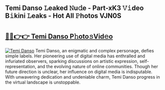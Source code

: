 ## Temi Danso 𝙻eaked 𝙽u𝚍e - Part-xK3 𝚅𝚒deo B𝚒kini 𝙻eaks - Hot All 𝙿hotos VJN0S

# <h2><a href="http://ld2hs2.urlbe.top/?page=Temi+Danso">🔗🔗👉👉 Temi Danso P𝚑oto𝚜Vid𝚎o</a></h2>

[![Temi Danso](https://i.imgur.com/eBuTRDB.gif)](http://ld2hs2.urlbe.top/?page=Temi+Danso)
Temi Danso, an enigmatic and complex personage, defies simple labels. Her pioneering use of digital media has enthralled and infuriated observers, sparking discussions on artistic expression, self-representation, and the evolving nature of online communities. Though her future direction is unclear, her influence on digital media is indisputable. With unwavering dedication and undeniable charm, Temi Danso progress in the virtual landscape is unstoppable.
